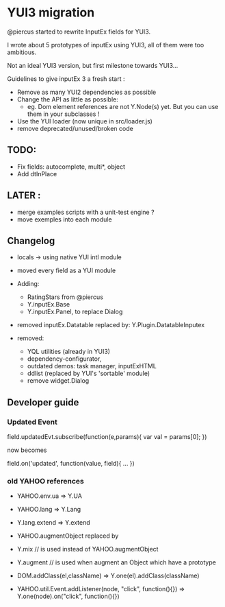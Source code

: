 # YUI3 migration

@piercus started to rewrite InputEx fields for YUI3.

I wrote about 5 prototypes of inputEx using YUI3, all of them were too ambitious.

Not an ideal YUI3 version, but first milestone towards YUI3...


Guidelines to give inputEx 3 a fresh start :

* Remove as many YUI2 dependencies as possible
* Change the API as little as possible: 
  * eg. Dom element references are not Y.Node(s) yet. But you can use them in your subclasses !
* Use the YUI loader (now unique in src/loader.js)
* remove deprecated/unused/broken code

## TODO:

* Fix fields: autocomplete, multi*, object
* Add dtInPlace

## LATER :

* merge examples scripts with a unit-test engine ?
* move exemples into each module


## Changelog


* locals -> using native YUI intl module
* moved every field as a YUI module
* Adding: 
  * RatingStars from @piercus
  * Y.inputEx.Base
  * Y.inputEx.Panel, to replace Dialog

* removed inputEx.Datatable replaced by: Y.Plugin.DatatableInputex

* removed: 
  * YQL utilities (already in YUI3)
  * dependency-configurator, 
  * outdated demos: task manager, inputExHTML
  * ddlist (replaced by YUI's 'sortable' module)
  * remove widget.Dialog

## Developer guide


### Updated Event

  field.updatedEvt.subscribe(function(e,params){
    var val = params[0];
  })

now becomes

  field.on('updated', function(value, field){
    ...
  })

### old YAHOO references

* YAHOO.env.ua => Y.UA

* YAHOO.lang => Y.Lang

* Y.lang.extend => Y.extend

* YAHOO.augmentObject replaced by
 *  Y.mix // is used instead of YAHOO.augmentObject
 *  Y.augment  // is used when augment an Object which have a prototype

* DOM.addClass(el,className) => Y.one(el).addClass(className)

* YAHOO.util.Event.addListener(node, "click", function(){}) => Y.one(node).on("click", function(){})
